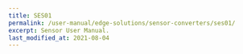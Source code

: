 ```yaml
---
title: SES01
permalink: /user-manual/edge-solutions/sensor-converters/ses01/
excerpt: Sensor User Manual.
last_modified_at: 2021-08-04
---
```

